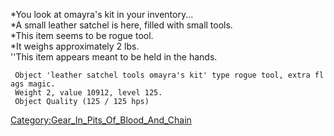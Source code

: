 *You look at omayra's kit in your inventory...  
*A small leather satchel is here, filled with small tools.  
*This item seems to be rogue tool.  
*It weighs approximately 2 lbs.  
''This item appears meant to be held in the hands.  

` Object 'leather satchel tools omayra's kit' type rogue tool, extra flags magic.`  
` Weight 2, value 10912, level 125.`  
` Object Quality (125 / 125 hps)`

[Category:Gear_In_Pits_Of_Blood_And_Chain](Category:Gear_In_Pits_Of_Blood_And_Chain "wikilink")
